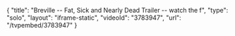{
    "title": "Breville -- Fat, Sick and Nearly Dead Trailer -- watch the f",
    "type": "solo",
    "layout": "iframe-static",
    "videoId": "3783947",
    "url": "\/tvpembed\/3783947"
}